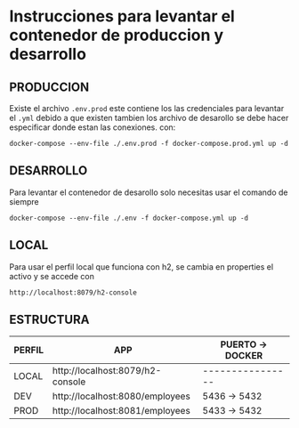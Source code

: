 # Instrucciones para levantar el contenedor de produccion y desarrollo 

## PRODUCCION

Existe el archivo ``` .env.prod ``` este contiene los las credenciales para levantar el ``` .yml ```
debido a que existen tambien los archivo de desarollo se debe hacer especificar donde estan las conexiones.
con:

``` 
docker-compose --env-file ./.env.prod -f docker-compose.prod.yml up -d
```

## DESARROLLO
Para levantar el contenedor de desarollo solo necesitas usar el comando de siempre
```
docker-compose --env-file ./.env -f docker-compose.yml up -d
```

## LOCAL
Para usar el perfil local que funciona con h2, se cambia en properties el activo y se accede con 
``` 
http://localhost:8079/h2-console
```
## ESTRUCTURA
| PERFIL  | APP                              | PUERTO -> DOCKER |
|---------|----------------------------------|------------------|
| LOCAL   | http://localhost:8079/h2-console | ---------------- |
| DEV     | http://localhost:8080/employees  | 5436 -> 5432     |
| PROD    | http://localhost:8081/employees  | 5433 -> 5432     |
